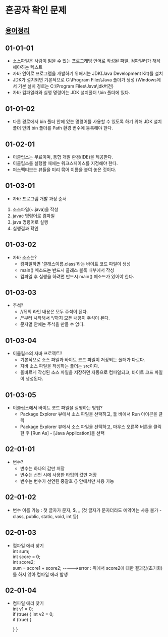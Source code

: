 # 혼공자 확인 문제

## [용어정리](https://github.com/jinseonyeong087-ship-it/java-study/blob/main/Terminology.md)

## 01-01-01

- 소스파일은 사람이 읽을 수 있는 프로그래밍 언어로 작성된 파일. 컴파일러가 해석해야하는 텍스트
- 자바 언어로 프로그램을 개발하기 위해서는 JDK(Java Development Kit)를 설치
- JDK가 설치되면 기본적으로 C:\Program Files\Java 폴더가 생성 (Windows에서 기본 설치 경로는 C:\Program Files\Java\jdk버전)
- 자바 컴파일러와 실행 명령어는 JDK 설치폴더 \bin 폴더에 있다.

## 01-01-02
- 다른 경로에서 bin 폴더 안에 있는 명령어를 사용할 수 있도록 하기 위해 JDK 설치 폴더 안의 bin 폴더를 Path 환경 변수에 등록해야 한다.

## 01-02-01
- 이클립스는 무료이며, 통합 개발 환경(IDE)을 제공한다.
- 이클립스를 실행할 때에는 워크스페이스를 지정해야 한다.
- 퍼스펙티브는 뷰들을 미리 묶어 이름을 붙여 놓은 것이다.

## 01-03-01
- 자바 프로그램 개발 과정 순서
1. 소스파일(~.java)을 작성
2. javac 명령어로 컴파일
3. java 명령어로 실행
4. 실행결과 확인

## 01-03-02
- 자바 소스는?
  - 컴파일하면 '클래스이름.class'라는 바이트 코드 파일이 생성
  - main() 메소드는 반드시 클래스 블록 내부에서 작성
  - 컴파일 후 실행을 하려면 반드시 main() 메소드가 있어야 한다.

## 01-03-03
- 주석?
  - //뒤의 라인 내용은 모두 주석이 된다.
  - /*부터 시작해서 */까지 모든 내용이 주석이 된다.
  - 문자열 안에는 주석을 만들 수 없다.

## 01-03-04
- 이클립스의 자바 프로젝트?
  - 기본적으로 소스 파일과 바이트 코드 파일이 저장되는 폴더가 다르다.
  - 자바 소스 파일을 작성하는 폴더는 src이다.
  - 올바르게 작성된 소스 파일을 저장하면 자동으로 컴파일되고, 바이트 코드 파일이 생성된다.

## 01-03-05
- 이클립스에서 바이트 코드 파일을 실행하는 방법?
  - Package Explorer 뷰에서 소스 파일을 선택하고, 툴 바에서 Run 아이콘을 클릭
  - Package Explorer 뷰에서 소스 파일을 선택하고, 마우스 오른쪽 버튼을 클릭한 후 [Run As] - [Java Application]을 선택

## 02-01-01
- 변수?
  - 변수는 하나의 값만 저장
  - 변수는 선언 시에 사용한 타입의 값만 저장
  - 변수는 변수가 선언된 중괄호 {} 안에서만 사용 가능

## 02-01-02
- 변수 이름 가능 : 첫 글자가 문자, $, _ (첫 글자가 문자더라도 예약어는 사용 불가 - class, public, static, void, int 등)

## 02-01-03
- 컴파일 에러 찾기  
int sum;  
int score = 0;  
int score2;  
sum = score1 + score2; ----->error : 위에서 score2에 대한 결과값(초기화)를 하지 않아 컴파일 에러 발생

## 02-01-04
- 컴파일 에러 찾기  
int v1 = 0;  
if (true) {
  int v2 = 0;  
  if (true) {
    
  }
}




